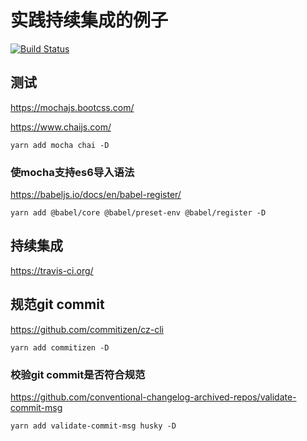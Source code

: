 # 实践持续集成的例子

[![Build Status](https://travis-ci.org/liubei90/demo-engineering-project.svg?branch=master)](https://travis-ci.org/liubei90/demo-engineering-project)

## 测试

<https://mochajs.bootcss.com/>

<https://www.chaijs.com/>

```yarn add mocha chai -D```

### 使mocha支持es6导入语法

<https://babeljs.io/docs/en/babel-register/>

```shell
yarn add @babel/core @babel/preset-env @babel/register -D
```

## 持续集成

<https://travis-ci.org/>

## 规范git commit

<https://github.com/commitizen/cz-cli>

```shell
yarn add commitizen -D
```

### 校验git commit是否符合规范

<https://github.com/conventional-changelog-archived-repos/validate-commit-msg>

```shell
yarn add validate-commit-msg husky -D
```
